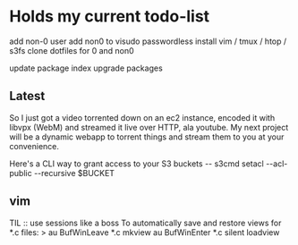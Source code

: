 # Holds my current todo-list
add non-0 user
add non0 to visudo passwordless
install vim / tmux / htop / s3fs
clone dotfiles for 0 and non0

update package index
upgrade packages

## Latest

So I just got a video torrented down on an ec2 instance, encoded it with libvpx (WebM) and
streamed it live over HTTP, ala youtube. My next project will be a dynamic webapp to torrent things
and stream them to you at your convenience.

Here's a CLI way to grant access to your S3 buckets -- s3cmd setacl --acl-public --recursive $BUCKET

## vim

TIL :: use sessions like a boss
To automatically save and restore views for *.c files: >
  au BufWinLeave *.c mkview
  au BufWinEnter *.c silent loadview

